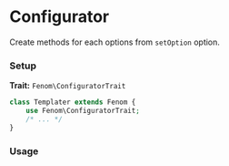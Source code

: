 Configurator
============

Create methods for each options from `setOption` option.

### Setup

**Trait:** `Fenom\ConfiguratorTrait`

```php
class Templater extends Fenom {
    use Fenom\ConfiguratorTrait;
    /* ... */
}
```

### Usage

